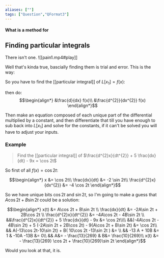 ```yaml
---
aliases: [""]
tags: ["Question","QFormat3"]
---
```


#### What is a method for
## Finding particular integrals

There isn't one.
![[pain1.mp4#play]]

Well that's kinda true, bascially finding them is trial and error. This is the way:

So you have to find the [[particular integral]] of $L[x_1]=f(x)$:

then do:
$$\begin{align*}
&\frac{d}{dx} f(x)\\
&\frac{d^{2}}{dx^{2}} f(x) 
\end{align*}$$

Then make an equation composed of each unique part of the differential multiplied by a constant, and then differentiate that till you have enough to sub back into $L[x_1]$ and solve for the constants, if it can't be solved you will have to adjust your inputs.

### Example
> Find the [[particular integral]] of $\frac{d^{2}x}{dt^{2}} + 5 \frac{dx}{dt} - 9x = \cos 2t$

So first of all $f(x) = \cos 2t$:

$$\begin{align*}
x &= \cos 2t\\
\frac{dx}{dt} &= -2 \sin 2t\\
\frac{d^{2}x}{dx^{2}} &= -4 \cos 2t 
\end{align*}$$

So we have unique bits $\cos 2t$ and $\sin 2t$, so I'm going to make a guess that $A\cos 2t + B\sin 2t$ could be a solution:

$$\begin{align*}
x(t) &= A\cos 2t + B\sin 2t \\
\frac{dx}{dt} &= -2A\sin 2t + 2B\cos 2t \\
\frac{d^{2}x}{dt^{2}} &=  -4A\cos 2t - 4B\sin 2t \\
&&\frac{d^{2}x}{dt^{2}} + 5 \frac{dx}{dt} - 9x &= \cos 2t\\\\
&&(-4A\cos 2t - 4B\sin 2t) + 5 (-2A\sin 2t + 2B\cos 2t) - 9(A\cos 2t + B\sin 2t) &= \cos 2t\\
&& A(-13\cos 2t-10\sin 2t) + B( 10\cos 2t -13\sin 2t ) &= \\
&& -13 A + 10B &= 1 & -10A -13B &= 0\\
&& A&= - \frac{13}{269} & B&= \frac{10}{269}\\
x(t) &= - \frac{13}{269} \cos 2t + \frac{10}{269}\sin 2t
\end{align*}$$

Would you look at that, it is.